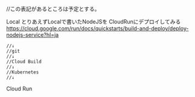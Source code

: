 //この表記があるところは予定とする。

Local
とりあえずLocalで書いたNodeJSを
CloudRunにデプロイしてみる
https://cloud.google.com/run/docs/quickstarts/build-and-deploy/deploy-nodejs-service?hl=ja

    //↓
    //git
    //↓
    //Cloud Build
    //↓
    //Kubernetes
    //↓

Cloud Run
